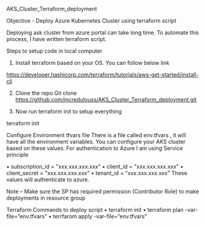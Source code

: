 AKS_Cluster_Terraform_deployment

Objective - Deploy Azure Kubernetes Cluster using terraform script

Deploying ask cluster from azure portal can take long time. To automate this process, I have written terraform script.



Steps to setup code in local computer

1.	Install terraform based on your OS.
You can follow below link

https://developer.hashicorp.com/terraform/tutorials/aws-get-started/install-cli 

2.	Clone the repo
Git clone https://github.com/incredulouss/AKS_Cluster_Terraform_deployment.git

3.	Now run terraform init to setup everything

terraform init



Configure Environment tfvars file 
There is a file called env.tfvars , it will have all the environment variables. You can configure your AKS cluster based on these values.
For authentication to Azure I am using Service principle 


•	subscription_id = "xxx.xxx.xxx.xxx"
•	client_id       = "xxx.xxx.xxx.xxx"
•	client_secret   = "xxx.xxx.xxx.xxx"
•	tenant_id       = "xxx.xxx.xxx.xxx"
These values will authenticate to azure.

Note – Make sure the SP has required permission (Contributor Role) to make deployments in resource group

                                                                                                                                                                                          
                                                                                                                                                                                          
Terraform Commands to deploy script
•	terraform init 
•	terraform plan -var-file=”env.tfvars”
•	terrfarom apply -var-file=”env.tfvars”
